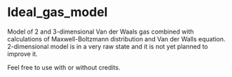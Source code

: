 # Ideal_gas_model
Model of 2 and 3-dimensional Van der Waals gas combined with calculations of Maxwell-Boltzmann distribution and Van der Walls equation.
2-dimensional model is in a very raw state and it is not yet planned to improve it.

Feel free to use with or without credits.
